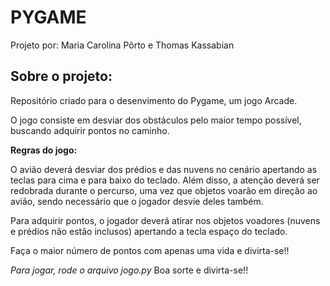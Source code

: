 # PYGAME
Projeto por: Maria Carolina Pôrto e Thomas Kassabian

## **Sobre o projeto:**

Repositório criado para o desenvimento do Pygame, um jogo Arcade.


O jogo consiste em desviar dos obstáculos pelo maior tempo possível, buscando adquirir pontos no caminho.


**Regras do jogo:**

O avião deverá desviar dos prédios e das nuvens no cenário apertando as teclas para cima e para baixo do teclado. 
Além disso, a atenção deverá ser redobrada durante o percurso, uma vez que objetos voarão em direção ao avião, sendo necessário que o jogador desvie deles também. 

Para adquirir pontos, o jogador deverá atirar nos objetos voadores (nuvens e prédios não estão inclusos) apertando a tecla espaço do teclado.

Faça o maior número de pontos com apenas uma vida e divirta-se!!


*Para jogar, rode o arquivo jogo.py*
Boa sorte e divirta-se!!
